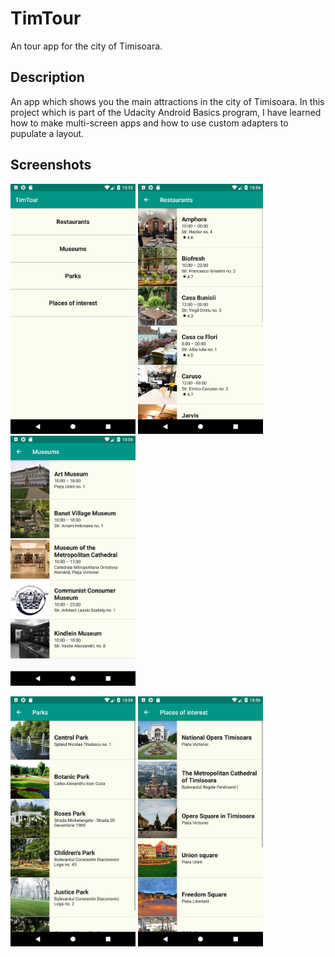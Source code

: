 # TimTour
An tour app for the city of Timisoara.

## Description
An app which shows you the main attractions in the city of Timisoara.
In this project which is part of the Udacity Android Basics program, I have learned how to make multi-screen apps and how to use custom adapters to pupulate a layout.

## Screenshots
<img src="screenshots/screen1.png" width=200> <img src="screenshots/screen2.png" width=200> <img src="screenshots/screen3.png" width=200> 

<img src="screenshots/screen4.png" width=200> <img src="screenshots/screen5.png" width=200>
